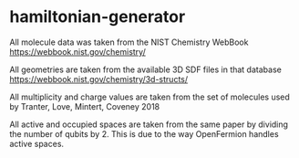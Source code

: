 # hamiltonian-generator

All molecule data was taken from the NIST Chemistry WebBook
https://webbook.nist.gov/chemistry/

All geometries are taken from the available 3D SDF files in that database
https://webbook.nist.gov/chemistry/3d-structs/

All multiplicity and charge values are taken from the set of molecules used by
Tranter, Love, Mintert, Coveney 2018

All active and occupied spaces are taken from the same paper by dividing the
number of qubits by 2. This is due to the way OpenFermion handles active
spaces.
